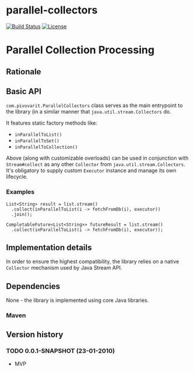 # parallel-collectors

[![Build Status](https://travis-ci.org/pivovarit/parallel-collectors.svg?branch=master)](https://travis-ci.org/pivovarit/parallel-collectors)
[![License](http://img.shields.io/:license-apache-blue.svg)](http://www.apache.org/licenses/LICENSE-2.0.html)

# Parallel Collection Processing

## Rationale

## Basic API

`com.pivovarit.ParallelCollectors` class serves as the main entrypoint to the library (in a similar manner that `java.util.stream.Collectors` do.

It features static factory methods like:
- `inParallelToList()`
- `inParallelToSet()`
- `inParallelToCollection()`

Above (along with customizable overloads) can be used in conjunction with `Stream#collect` as any other `Collector` from `java.util.stream.Collectors`. It's obligatory to supply custom `Executor` instance and manage its own lifecycle.

### Examples

```
List<String> result = list.stream()
  .collect(inParallelToList(i -> fetchFromDb(i), executor))
  .join();
```
```
CompletableFuture<List<String>> futureResult = list.stream()
  .collect(inParallelToList(i -> fetchFromDb(i), executor));
```

## Implementation details

In order to ensure the highest compatibility, the library relies on a native `Collector` mechanism used by Java Stream API.

## Dependencies

None - the library is implemented using core Java libraries.

### Maven

## Version history

### TODO 0.0.1-SNAPSHOT (23-01-2010)

* MVP

